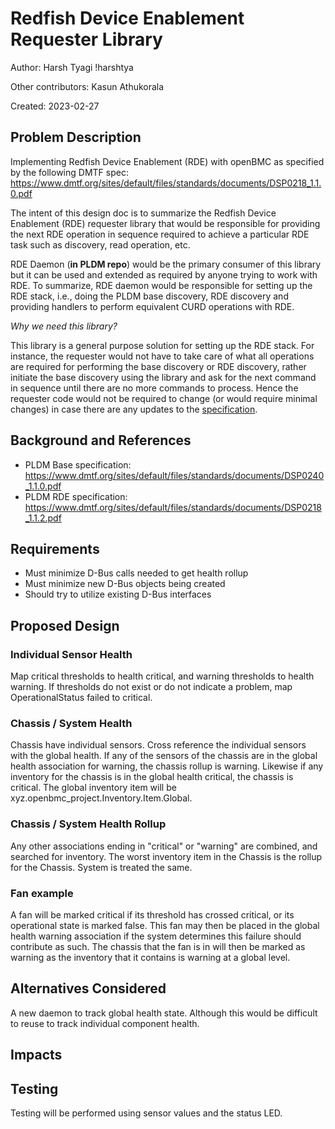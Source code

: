 # Redfish Device Enablement Requester Library

Author: Harsh Tyagi !harshtya

Other contributors: Kasun Athukorala

Created: 2023-02-27

## Problem Description

Implementing Redfish Device Enablement (RDE) with openBMC as specified by the
following DMTF spec:
https://www.dmtf.org/sites/default/files/standards/documents/DSP0218_1.1.0.pdf

The intent of this design doc is to summarize the Redfish Device Enablement
(RDE) requester library that would be responsible for providing the next RDE
operation in sequence required to achieve a particular RDE task such as
discovery, read operation, etc.

RDE Daemon (**in PLDM repo**) would be the primary consumer of this library but
it can be used and extended as required by anyone trying to work with RDE. To
summarize, RDE daemon would be responsible for setting up the RDE stack, i.e.,
doing the PLDM base discovery, RDE discovery and providing handlers to perform
equivalent CURD operations with RDE.

*Why we need this library?*

This library is a general purpose solution for setting up the RDE stack. For
instance, the requester would not have to take care of what all operations are
required for performing the base discovery or RDE discovery, rather initiate
the base discovery using the library and ask for the next command in sequence
until there are no more commands to process. Hence the requester code would not
be required to change (or would require minimal changes) in case there are any
updates to the
[specification](https://www.dmtf.org/sites/default/files/standards/documents/DSP0218_1.1.2.pdf).

## Background and References

- PLDM Base specification:
  https://www.dmtf.org/sites/default/files/standards/documents/DSP0240_1.1.0.pdf
- PLDM RDE specification:
  https://www.dmtf.org/sites/default/files/standards/documents/DSP0218_1.1.2.pdf

## Requirements

- Must minimize D-Bus calls needed to get health rollup
- Must minimize new D-Bus objects being created
- Should try to utilize existing D-Bus interfaces

## Proposed Design

### Individual Sensor Health

Map critical thresholds to health critical, and warning thresholds to health
warning. If thresholds do not exist or do not indicate a problem, map
OperationalStatus failed to critical.

### Chassis / System Health

Chassis have individual sensors. Cross reference the individual sensors with the
global health. If any of the sensors of the chassis are in the global health
association for warning, the chassis rollup is warning. Likewise if any
inventory for the chassis is in the global health critical, the chassis is
critical. The global inventory item will be
xyz.openbmc_project.Inventory.Item.Global.

### Chassis / System Health Rollup

Any other associations ending in "critical" or "warning" are combined, and
searched for inventory. The worst inventory item in the Chassis is the rollup
for the Chassis. System is treated the same.

### Fan example

A fan will be marked critical if its threshold has crossed critical, or its
operational state is marked false. This fan may then be placed in the global
health warning association if the system determines this failure should
contribute as such. The chassis that the fan is in will then be marked as
warning as the inventory that it contains is warning at a global level.

## Alternatives Considered

A new daemon to track global health state. Although this would be difficult to
reuse to track individual component health.

## Impacts

## Testing

Testing will be performed using sensor values and the status LED.
